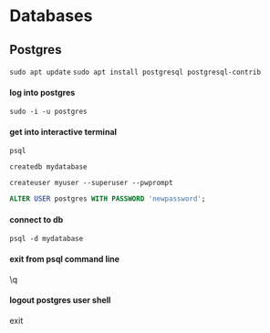 # Databases

## Postgres
`sudo apt update`
`sudo apt install postgresql postgresql-contrib`

#### log into postgres
`sudo -i -u postgres`

#### get into interactive terminal
`psql`

`createdb mydatabase`

`createuser myuser --superuser --pwprompt`

```sql
ALTER USER postgres WITH PASSWORD 'newpassword';
```

#### connect to db
`psql -d mydatabase`

#### exit from psql command line
\q

#### logout postgres user shell
exit
